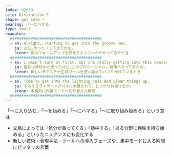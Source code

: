 ```yaml
---
index: 02030
cite: Distinction I
shape: get into ~
meaning: 「〜にハマる」
type: small
examples:
  ########################################
  - en: Alright… starting to get into the groove now.
    ja: よし…やっとノッてきたかも。
    scene: 朝のウォームアップを終えてエンジンがかかってきたとき
  ########################################
  - en: I wasn’t sure at first, but I’m really getting into this procedural stuff.
    ja: 最初は微妙かと思ったけど…このプロシージャル、結構ハマってきたな。
    scene: 新しいテクスチャ生成ツールを使い始めてハマりかけているとき
  ########################################
  - en: Time to get into the lighting pass and clean things up.
    ja: そろそろライティングパスに本腰入れて、しっかり片付けるか。
    scene: 本格的に作業モードへ切り替えた瞬間
  ########################################
---
```


「〜に入り込む」「〜を始める」「〜にハマる」「〜に取り組み始める」という意味

- 文脈によっては「気分が乗ってくる」「熱中する」「ある分野に興味を持ち始める」といったニュアンスにも変化する
- 新しい技術・表現手法・ツールへの導入フェーズや、集中モードに入る瞬間にピッタリの言葉
